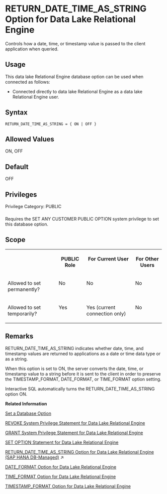 <!-- loioa652ffd684f2101583dcef31685601cf -->

# RETURN\_DATE\_TIME\_AS\_STRING Option for Data Lake Relational Engine

Controls how a date, time, or timestamp value is passed to the client application when queried.



<a name="loioa652ffd684f2101583dcef31685601cf__section_fq2_gpq_znb"/>

## Usage

This data lake Relational Engine database option can be used when connected as follows:

-   Connected directly to data lake Relational Engine as a data lake Relational Engine user.



<a name="loioa652ffd684f2101583dcef31685601cf__return_date_time_syntax1"/>

## Syntax

```
RETURN_DATE_TIME_AS_STRING = { ON | OFF }
```



<a name="loioa652ffd684f2101583dcef31685601cf__return_date_time_values1"/>

## Allowed Values

ON, OFF



<a name="loioa652ffd684f2101583dcef31685601cf__return_date_time_default1"/>

## Default

OFF



<a name="loioa652ffd684f2101583dcef31685601cf__return_date_time_priv1"/>

## Privileges

Privilege Category: PUBLIC



### 

Requires the SET ANY CUSTOMER PUBLIC OPTION system privilege to set this database option.



<a name="loioa652ffd684f2101583dcef31685601cf__return_date_time_scope1"/>

## Scope


<table>
<tr>
<th valign="top">

 

</th>
<th valign="top">

PUBLIC Role

</th>
<th valign="top">

For Current User

</th>
<th valign="top">

For Other Users

</th>
</tr>
<tr>
<td valign="top">

Allowed to set permanently?

</td>
<td valign="top">

No

</td>
<td valign="top">

No

</td>
<td valign="top">

No

</td>
</tr>
<tr>
<td valign="top">

Allowed to set temporarily?

</td>
<td valign="top">

Yes

</td>
<td valign="top">

Yes \(current connection only\)

</td>
<td valign="top">

No

</td>
</tr>
</table>



<a name="loioa652ffd684f2101583dcef31685601cf__return_date_time_remarks1"/>

## Remarks

RETURN\_DATE\_TIME\_AS\_STRING indicates whether date, time, and timestamp values are returned to applications as a date or time data type or as a string.

When this option is set to ON, the server converts the date, time, or timestamp value to a string before it is sent to the client in order to preserve the TIMESTAMP\_FORMAT, DATE\_FORMAT, or TIME\_FORMAT option setting.

Interactive SQL automatically turns the RETURN\_DATE\_TIME\_AS\_STRING option ON.

**Related Information**  


[Set a Database Option](set-a-database-option-0dcb893.md "You set options with the SET OPTION statement.")

[REVOKE System Privilege Statement for Data Lake Relational Engine](../080-sql-statements/revoke-system-privilege-statement-for-data-lake-relational-engine-a3eadda.md "Removes specific system privileges from specific users and the right to administer the privilege.")

[GRANT System Privilege Statement for Data Lake Relational Engine](../080-sql-statements/grant-system-privilege-statement-for-data-lake-relational-engine-a3dfcb0.md "Grants specific system privileges to users or roles, with or without administrative rights.")

[SET OPTION Statement for Data Lake Relational Engine](../080-sql-statements/set-option-statement-for-data-lake-relational-engine-a625da7.md "Changes options that affect the behavior of the database and its compatibility with Transact-SQL. Setting the value of an option can change the behavior for all users or an individual user, in either a temporary or permanent scope.")

[RETURN_DATE_TIME_AS_STRING Option for Data Lake Relational Engine (SAP HANA DB-Managed)](https://help.sap.com/viewer/a898e08b84f21015969fa437e89860c8/2024_3_QRC/en-US/77c385f40ad1417d8f1ea8ca653456e9.html "Controls how a date, time, or timestamp value is passed to the client application when queried.") :arrow_upper_right:

[DATE\_FORMAT Option for Data Lake Relational Engine](date-format-option-for-data-lake-relational-engine-a632563.md "Sets the format used for dates retrieved from the database.")

[TIME\_FORMAT Option for Data Lake Relational Engine](time-format-option-for-data-lake-relational-engine-a664098.md "Sets the format used for times retrieved from the database.")

[TIMESTAMP\_FORMAT Option for Data Lake Relational Engine](timestamp-format-option-for-data-lake-relational-engine-a664875.md "Sets the format used for timestamps retrieved from the database.")

